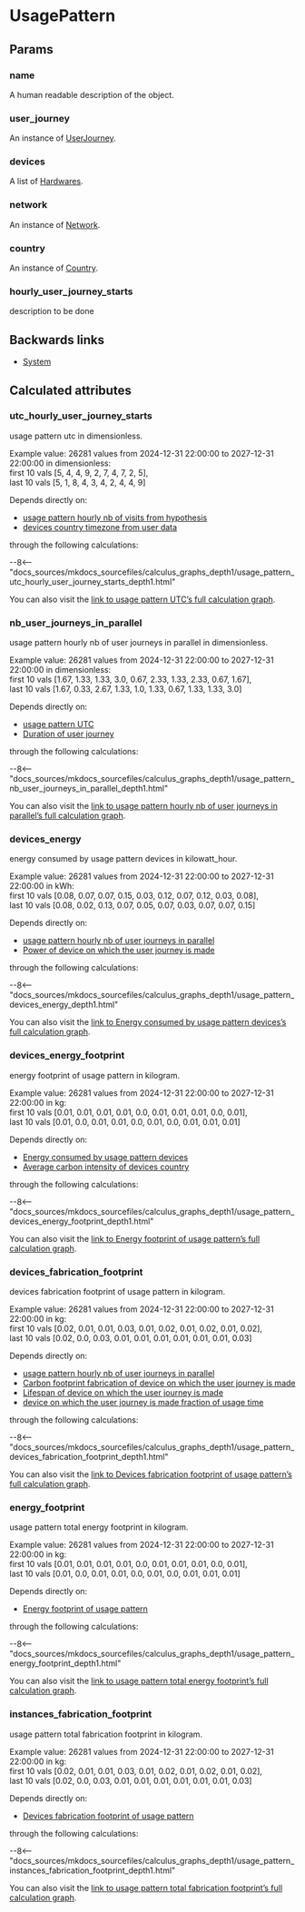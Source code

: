 # UsagePattern

## Params

### name
A human readable description of the object.

### user_journey
An instance of [UserJourney](UserJourney.md).

### devices
A list of [Hardwares](Hardware.md).

### network
An instance of [Network](Network.md).

### country
An instance of [Country](Country.md).

### hourly_user_journey_starts
description to be done


## Backwards links

- [System](System.md)


## Calculated attributes

### utc_hourly_user_journey_starts  
usage pattern utc in dimensionless.  
  
Example value: 26281 values from 2024-12-31 22:00:00 to 2027-12-31 22:00:00 in dimensionless:  
    first 10 vals [5, 4, 4, 9, 2, 7, 4, 7, 2, 5],  
    last 10 vals [5, 1, 8, 4, 3, 4, 2, 4, 4, 9]  
  
Depends directly on:  
  
- [usage pattern hourly nb of visits from hypothesis](UsagePattern.md#hourly_user_journey_starts)
- [devices country timezone from user data](Country.md#timezone)  

through the following calculations:  

--8<-- "docs_sources/mkdocs_sourcefiles/calculus_graphs_depth1/usage_pattern_utc_hourly_user_journey_starts_depth1.html"
  
You can also visit the <a href='../calculus_graphs/usage_pattern_utc_hourly_user_journey_starts.html' target='_blank'>link to usage pattern UTC’s full calculation graph</a>.

### nb_user_journeys_in_parallel  
usage pattern hourly nb of user journeys in parallel in dimensionless.  
  
Example value: 26281 values from 2024-12-31 22:00:00 to 2027-12-31 22:00:00 in dimensionless:  
    first 10 vals [1.67, 1.33, 1.33, 3.0, 0.67, 2.33, 1.33, 2.33, 0.67, 1.67],  
    last 10 vals [1.67, 0.33, 2.67, 1.33, 1.0, 1.33, 0.67, 1.33, 1.33, 3.0]  
  
Depends directly on:  
  
- [usage pattern UTC](UsagePattern.md#utc_hourly_user_journey_starts)
- [Duration of user journey](UserJourney.md#duration)  

through the following calculations:  

--8<-- "docs_sources/mkdocs_sourcefiles/calculus_graphs_depth1/usage_pattern_nb_user_journeys_in_parallel_depth1.html"
  
You can also visit the <a href='../calculus_graphs/usage_pattern_nb_user_journeys_in_parallel.html' target='_blank'>link to usage pattern hourly nb of user journeys in parallel’s full calculation graph</a>.

### devices_energy  
energy consumed by usage pattern devices in kilowatt_hour.  
  
Example value: 26281 values from 2024-12-31 22:00:00 to 2027-12-31 22:00:00 in kWh:  
    first 10 vals [0.08, 0.07, 0.07, 0.15, 0.03, 0.12, 0.07, 0.12, 0.03, 0.08],  
    last 10 vals [0.08, 0.02, 0.13, 0.07, 0.05, 0.07, 0.03, 0.07, 0.07, 0.15]  
  
Depends directly on:  
  
- [usage pattern hourly nb of user journeys in parallel](UsagePattern.md#nb_user_journeys_in_parallel)
- [Power of device on which the user journey is made](Hardware.md#power)  

through the following calculations:  

--8<-- "docs_sources/mkdocs_sourcefiles/calculus_graphs_depth1/usage_pattern_devices_energy_depth1.html"
  
You can also visit the <a href='../calculus_graphs/usage_pattern_devices_energy.html' target='_blank'>link to Energy consumed by usage pattern devices’s full calculation graph</a>.

### devices_energy_footprint  
energy footprint of usage pattern in kilogram.  
  
Example value: 26281 values from 2024-12-31 22:00:00 to 2027-12-31 22:00:00 in kg:  
    first 10 vals [0.01, 0.01, 0.01, 0.01, 0.0, 0.01, 0.01, 0.01, 0.0, 0.01],  
    last 10 vals [0.01, 0.0, 0.01, 0.01, 0.0, 0.01, 0.0, 0.01, 0.01, 0.01]  
  
Depends directly on:  
  
- [Energy consumed by usage pattern devices](UsagePattern.md#devices_energy)
- [Average carbon intensity of devices country](Country.md#average_carbon_intensity)  

through the following calculations:  

--8<-- "docs_sources/mkdocs_sourcefiles/calculus_graphs_depth1/usage_pattern_devices_energy_footprint_depth1.html"
  
You can also visit the <a href='../calculus_graphs/usage_pattern_devices_energy_footprint.html' target='_blank'>link to Energy footprint of usage pattern’s full calculation graph</a>.

### devices_fabrication_footprint  
devices fabrication footprint of usage pattern in kilogram.  
  
Example value: 26281 values from 2024-12-31 22:00:00 to 2027-12-31 22:00:00 in kg:  
    first 10 vals [0.02, 0.01, 0.01, 0.03, 0.01, 0.02, 0.01, 0.02, 0.01, 0.02],  
    last 10 vals [0.02, 0.0, 0.03, 0.01, 0.01, 0.01, 0.01, 0.01, 0.01, 0.03]  
  
Depends directly on:  
  
- [usage pattern hourly nb of user journeys in parallel](UsagePattern.md#nb_user_journeys_in_parallel)
- [Carbon footprint fabrication of device on which the user journey is made](Hardware.md#carbon_footprint_fabrication)
- [Lifespan of device on which the user journey is made](Hardware.md#lifespan)
- [device on which the user journey is made fraction of usage time](Hardware.md#fraction_of_usage_time)  

through the following calculations:  

--8<-- "docs_sources/mkdocs_sourcefiles/calculus_graphs_depth1/usage_pattern_devices_fabrication_footprint_depth1.html"
  
You can also visit the <a href='../calculus_graphs/usage_pattern_devices_fabrication_footprint.html' target='_blank'>link to Devices fabrication footprint of usage pattern’s full calculation graph</a>.

### energy_footprint  
usage pattern total energy footprint in kilogram.  
  
Example value: 26281 values from 2024-12-31 22:00:00 to 2027-12-31 22:00:00 in kg:  
    first 10 vals [0.01, 0.01, 0.01, 0.01, 0.0, 0.01, 0.01, 0.01, 0.0, 0.01],  
    last 10 vals [0.01, 0.0, 0.01, 0.01, 0.0, 0.01, 0.0, 0.01, 0.01, 0.01]  
  
Depends directly on:  
  
- [Energy footprint of usage pattern](UsagePattern.md#devices_energy_footprint)  

through the following calculations:  

--8<-- "docs_sources/mkdocs_sourcefiles/calculus_graphs_depth1/usage_pattern_energy_footprint_depth1.html"
  
You can also visit the <a href='../calculus_graphs/usage_pattern_energy_footprint.html' target='_blank'>link to usage pattern total energy footprint’s full calculation graph</a>.

### instances_fabrication_footprint  
usage pattern total fabrication footprint in kilogram.  
  
Example value: 26281 values from 2024-12-31 22:00:00 to 2027-12-31 22:00:00 in kg:  
    first 10 vals [0.02, 0.01, 0.01, 0.03, 0.01, 0.02, 0.01, 0.02, 0.01, 0.02],  
    last 10 vals [0.02, 0.0, 0.03, 0.01, 0.01, 0.01, 0.01, 0.01, 0.01, 0.03]  
  
Depends directly on:  
  
- [Devices fabrication footprint of usage pattern](UsagePattern.md#devices_fabrication_footprint)  

through the following calculations:  

--8<-- "docs_sources/mkdocs_sourcefiles/calculus_graphs_depth1/usage_pattern_instances_fabrication_footprint_depth1.html"
  
You can also visit the <a href='../calculus_graphs/usage_pattern_instances_fabrication_footprint.html' target='_blank'>link to usage pattern total fabrication footprint’s full calculation graph</a>.
